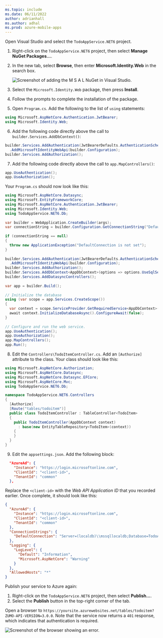 ```yaml
---
ms.topic: include
ms.date: 06/11/2022
author: adrianhall
ms.author: adhal
ms.prod: azure-mobile-apps
---
```


Open Visual Studio and select the `TodoAppService.NET6` project.  

1. Right-click on the `TodoAppService.NET6` project, then select **Manage NuGet Packages...**.
2. In the new tab, select **Browse**, then enter **Microsoft.Identity.Web** in the search box.

    ![Screenshot of adding the M S A L NuGet in Visual Studio.](~/mobile-apps/azure-mobile-apps/media/quickstart/windows/add-identity-web-nuget.png)

3. Select the `Microsoft.Identity.Web` package, then press **Install**.
4. Follow the prompts to complete the installation of the package.
5. Open `Program.cs`.  Add the following to the list of `using` statements:

  ``` csharp
  using Microsoft.AspNetCore.Authentication.JwtBearer;
  using Microsoft.Identity.Web;
  ```

6. Add the following code directly above the call to `builder.Services.AddDbContext()`:

  ``` csharp
  builder.Services.AddAuthentication(JwtBearerDefaults.AuthenticationScheme)
    .AddMicrosoftIdentityWebApi(builder.Configuration);
  builder.Services.AddAuthorization();
  ```

7. Add the following code directly above the call to `app.MapControllers()`:

  ``` csharp
  app.UseAuthentication();
  app.UseAuthorization();
  ```

  Your `Program.cs` should now look like this:

  ``` csharp
  using Microsoft.AspNetCore.Datasync;
  using Microsoft.EntityFrameworkCore;
  using Microsoft.AspNetCore.Authentication.JwtBearer;
  using Microsoft.Identity.Web;
  using TodoAppService.NET6.Db;
    
  var builder = WebApplication.CreateBuilder(args);
  var connectionString = builder.Configuration.GetConnectionString("DefaultConnection");
    
  if (connectionString == null)
  {
    throw new ApplicationException("DefaultConnection is not set");
  }
    
  builder.Services.AddAuthentication(JwtBearerDefaults.AuthenticationScheme)
    .AddMicrosoftIdentityWebApi(builder.Configuration);
  builder.Services.AddAuthorization();
  builder.Services.AddDbContext<AppDbContext>(options => options.UseSqlServer(connectionString));
  builder.Services.AddDatasyncControllers();
    
  var app = builder.Build();
    
  // Initialize the database
  using (var scope = app.Services.CreateScope())
  {
    var context = scope.ServiceProvider.GetRequiredService<AppDbContext>();
    await context.InitializeDatabaseAsync().ConfigureAwait(false);
  }
    
  // Configure and run the web service.
  app.UseAuthentication();
  app.UseAuthorization();
  app.MapControllers();
  app.Run();
  ```

8. Edit the `Controllers\TodoItemController.cs`.  Add an `[Authorize]` attribute to the class.  Your class should look like this:

  ``` csharp
  using Microsoft.AspNetCore.Authorization;
  using Microsoft.AspNetCore.Datasync;
  using Microsoft.AspNetCore.Datasync.EFCore;
  using Microsoft.AspNetCore.Mvc;
  using TodoAppService.NET6.Db;

  namespace TodoAppService.NET6.Controllers
  {
    [Authorize]
    [Route("tables/todoitem")]
    public class TodoItemController : TableController<TodoItem>
    {
      public TodoItemController(AppDbContext context)
        : base(new EntityTableRepository<TodoItem>(context))
      {
      }
    }
  }
  ```

9. Edit the `appsettings.json`.  Add the following block:

  ``` json
    "AzureAd": {
      "Instance": "https://login.microsoftonline.com",
      "ClientId": "<client-id>",
      "TenantId": "common"
    },
  ```

  Replace the `<client-id>` with the _Web API Application ID_ that you recorded earlier. Once complete, it should look like this:

  ``` json
  {
    "AzureAd": {
      "Instance": "https://login.microsoftonline.com",
      "ClientId": "<client-id>",
      "TenantId": "common"
    },
    "ConnectionStrings": {
      "DefaultConnection": "Server=(localdb)\\mssqllocaldb;Database=TodoApp;Trusted_Connection=True"
    },
    "Logging": {
      "LogLevel": {
        "Default": "Information",
        "Microsoft.AspNetCore": "Warning"
      }
    },
    "AllowedHosts": "*"
  }
  ```

Publish your service to Azure again:

1.  Right-click on the `TodoAppService.NET6` project, then select **Publish...**.
2.  Select the **Publish** button in the top-right corner of the tab.

Open a browser to `https://yoursite.azurewebsites.net/tables/todoitem?ZUMO-API-VERSION=3.0.0`.  Note that the service now returns a `401` response, which indicates that authentication is required.

![Screenshot of the browser showing an error.](~/mobile-apps/azure-mobile-apps/media/quickstart/windows/not-authorized.png)
